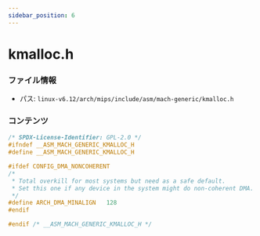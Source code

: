 ```yaml
---
sidebar_position: 6
---
```

# kmalloc.h

### ファイル情報

- パス: `linux-v6.12/arch/mips/include/asm/mach-generic/kmalloc.h`

### コンテンツ

```h
/* SPDX-License-Identifier: GPL-2.0 */
#ifndef __ASM_MACH_GENERIC_KMALLOC_H
#define __ASM_MACH_GENERIC_KMALLOC_H

#ifdef CONFIG_DMA_NONCOHERENT
/*
 * Total overkill for most systems but need as a safe default.
 * Set this one if any device in the system might do non-coherent DMA.
 */
#define ARCH_DMA_MINALIGN	128
#endif

#endif /* __ASM_MACH_GENERIC_KMALLOC_H */

```
